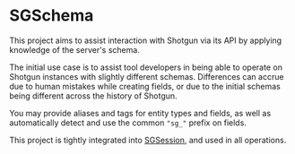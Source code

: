 
SGSchema
========

This project aims to assist interaction with Shotgun via its API by applying knowledge of the server's schema.

The initial use case is to assist tool developers in being able to operate on Shotgun instances with slightly different schemas. Differences can accrue due to human mistakes while creating fields, or due to the initial schemas being different across the history of Shotgun.

You may provide aliases and tags for entity types and fields, as well as automatically detect and use the common ``"sg_"`` prefix on fields.

This project is tightly integrated into [SGSession](https://github.com/westernx/sgsession), and used in all operations.
